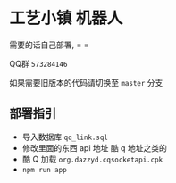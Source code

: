 # 工艺小镇 机器人

需要的话自己部署,  = = 

QQ群 `573284146`

如果需要旧版本的代码请切换至 `master` 分支

## 部署指引

* 导入数据库 `qq_link.sql`
* 修改里面的东西 api 地址 酷 q 地址之类的
* 酷 Q 加载 `org.dazzyd.cqsocketapi.cpk`
* `npm run app`

